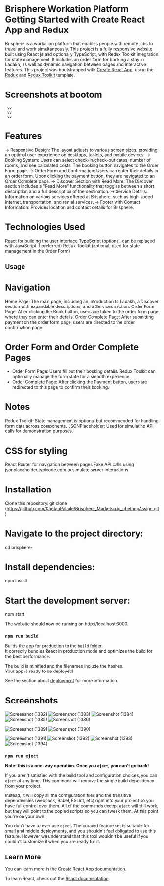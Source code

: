 # Brisphere Workation Platform Getting Started with Create React App and Redux

   Brisphere is a workation platform that enables people with remote jobs to travel and work simultaneously. This project is a fully responsive website built using React js and optionally TypeScript, with Redux Toolkit integration for state management. It includes an order form for booking a stay in Ladakh, as well as dynamic navigation between pages and interactive features.
   This project was bootstrapped with [Create React App](https://github.com/facebook/create-react-app), using the [Redux](https://redux.js.org/) and [Redux Toolkit](https://redux-toolkit.js.org/) template.
# Screenshots at bootom 
     vv
     vv
     vv
# Features
 -> Responsive Design: The layout adjusts to various screen sizes, providing an optimal user experience on desktops, tablets, and mobile devices.
 -> Booking System: Users can select check-in/check-out dates, number of rooms, and see calculated costs. The booking button navigates to the Order Form page.
 -> Order Form and Confirmation: Users can enter their details in an order form. Upon clicking the payment button, they are navigated to an Order Complete page.
 -> Discover Section with Read More: The Discover section includes a "Read More" functionality that toggles between a short description and a full description of the destination.
 -> Service Details: Information on various services offered at Brisphere, such as high-speed internet, transportation, and rental services.
 -> Footer with Contact Information: Provides location and contact details for Brisphere.
# Technologies Used
  React for building the user interface
  TypeScript (optional, can be replaced with JavaScript if preferred)
  Redux Toolkit (optional, used for state management in the Order Form)
## Usage
# Navigation
  Home Page: The main page, including an introduction to Ladakh, a Discover section with expandable descriptions, and a Services section.
  Order Form Page: After clicking the Book button, users are taken to the order form page where they can enter their details.
  Order Complete Page: After submitting payment on the order form page, users are directed to the order confirmation page.

# Order Form and Order Complete Pages
 - Order Form Page: Users fill out their booking details. Redux Toolkit can optionally manage the form state for a smooth experience.
 - Order Complete Page: After clicking the Payment button, users are redirected to this page to confirm their booking.
# Notes
Redux Toolkit: State management is optional but recommended for handling form data across components.
JSONPlaceholder: Used for simulating API calls for demonstration purposes.

# CSS for styling
  React Router for navigation between pages
  Fake API calls using jsonplaceholder.typicode.com to simulate server interactions

# Installation
Clone this repository:
git clone (https://github.com/ChetanPalade/Brisphere_Marketsq.io_chetanpAssign.git)

# Navigate to the project directory:

cd brisphere-

# Install dependencies:
npm install

# Start the development server:
npm start

The website should now be running on http://localhost:3000.

### `npm run build`

Builds the app for production to the `build` folder.\
It correctly bundles React in production mode and optimizes the build for the best performance.

The build is minified and the filenames include the hashes.\
Your app is ready to be deployed!

See the section about [deployment](https://facebook.github.io/create-react-app/docs/deployment) for more information.

   
# Screenshots
![Screenshot (1382)](https://github.com/user-attachments/assets/5c149b05-83f2-46c1-af6f-b87d3e60ebbe)
![Screenshot (1383)](https://github.com/user-attachments/assets/e08605dd-adae-4ef3-b94b-273950fbcd64)
![Screenshot (1384)](https://github.com/user-attachments/assets/e6abc401-a2b3-4fd4-95cc-7b2712b580c6)
![Screenshot (1385)](https://github.com/user-attachments/assets/30638eb6-cd89-494d-bd1f-8b2176317eb4)
![Screenshot (1386)](https://github.com/user-attachments/assets/9c2c4038-e773-41ab-afc3-501ae700e596)

![Screenshot (1389)](https://github.com/user-attachments/assets/7ebdd9e7-955f-49bb-9120-a80331ad0792)
![Screenshot (1390)](https://github.com/user-attachments/assets/25cf97fa-571d-46e9-a866-6b6d7e6295d2)

![Screenshot (1391)](https://github.com/user-attachments/assets/fa2ac302-5d4e-490c-82ee-2ed742e8a4a8)
![Screenshot (1392)](https://github.com/user-attachments/assets/24aa635d-50c5-4c42-a642-636a4de5b3ac)
![Screenshot (1393)](https://github.com/user-attachments/assets/ec0bc022-7882-42a7-a04c-f9745d37f469)
![Screenshot (1394)](https://github.com/user-attachments/assets/292c6c18-3f68-445b-aff2-42f3f4423c16)


### `npm run eject`

**Note: this is a one-way operation. Once you `eject`, you can't go back!**

If you aren't satisfied with the build tool and configuration choices, you can `eject` at any time. This command will remove the single build dependency from your project.

Instead, it will copy all the configuration files and the transitive dependencies (webpack, Babel, ESLint, etc) right into your project so you have full control over them. All of the commands except `eject` will still work, but they will point to the copied scripts so you can tweak them. At this point you're on your own.

You don't have to ever use `eject`. The curated feature set is suitable for small and middle deployments, and you shouldn't feel obligated to use this feature. However we understand that this tool wouldn't be useful if you couldn't customize it when you are ready for it.

## Learn More

You can learn more in the [Create React App documentation](https://facebook.github.io/create-react-app/docs/getting-started).

To learn React, check out the [React documentation](https://reactjs.org/).
